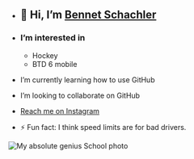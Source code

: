 - ## 🙂 Hi, I’m [Bennet Schachler](https://www.sac.on.ca/)
- ### I’m interested in
  - Hockey
  - BTD 6 mobile
  
- I’m currently learning how to use GitHub
- I’m looking to collaborate on GitHub
  
- [Reach me on Instagram](https://www.instagram.com/bennet_sch35/?hl=de)
  
- ⚡ Fun fact: I think speed limits are for bad drivers.
  
![My absolute genius School photo](https://dxbhsrqyrr690.cloudfront.net/sidearm.nextgen.sites/standrewscol.sidearmsports.com/images/2023/9/18/Schachler_Bennet_Grade_11.jpg)
<!---
BennetSchchlr/BennetSchchlr is a ✨ special ✨ repository because its `README.md` (this file) appears on your GitHub profile.
You can click the Preview link to take a look at your changes.
--->
